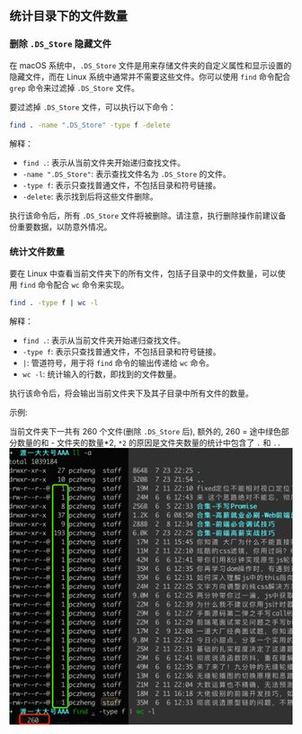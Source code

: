 ## 统计目录下的文件数量

### 删除 `.DS_Store` 隐藏文件

在 macOS 系统中，`.DS_Store` 文件是用来存储文件夹的自定义属性和显示设置的隐藏文件，而在 Linux 系统中通常并不需要这些文件。你可以使用 `find` 命令配合 `grep` 命令来过滤掉 `.DS_Store` 文件。

要过滤掉 `.DS_Store` 文件，可以执行以下命令：

```bash
find . -name ".DS_Store" -type f -delete
```

解释：

- `find .`: 表示从当前文件夹开始递归查找文件。
- `-name ".DS_Store"`: 表示查找文件名为 `.DS_Store` 的文件。
- `-type f`: 表示只查找普通文件，不包括目录和符号链接。
- `-delete`: 表示找到后将这些文件删除。

执行该命令后，所有 `.DS_Store` 文件将被删除。请注意，执行删除操作前建议备份重要数据，以防意外情况。

### 统计文件数量

要在 Linux 中查看当前文件夹下的所有文件，包括子目录中的文件数量，可以使用 `find` 命令配合 `wc` 命令来实现。

```bash
find . -type f | wc -l
```

解释：

- `find .`: 表示从当前文件夹开始递归查找文件。
- `-type f`: 表示只查找普通文件，不包括目录和符号链接。
- `|`: 管道符号，用于将 `find` 命令的输出传递给 `wc` 命令。
- `wc -l`: 统计输入的行数，即找到的文件数量。

执行该命令后，将会输出当前文件夹下及其子目录中所有文件的数量。

示例:

当前文件夹下一共有 260 个文件(删除 `.DS_Store` 后), 额外的, 260 = 途中绿色部分数量的和 - 文件夹的数量*2, `*2` 的原因是文件夹数量的统计中包含了 `.` 和 `..`
![](./Images/statistics-file.jpg)
